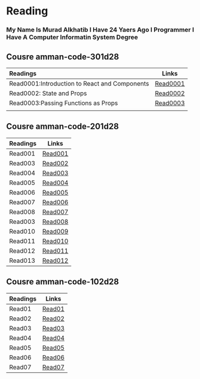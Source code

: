 # Reading
### My Name Is Murad Alkhatib I Have 24 Yaers Ago I Programmer I Have A Computer Informatin System Degree


## Cousre amman-code-301d28

| Readings | Links  | 
| :------------ |:---------------:| 
| Read0001:Introduction to React and Components     | [Read0001](Read0001) | 
| Read0002:  State and Props  |   [Read0002](Read0002) |  
| Read0003:Passing Functions as Props  |   [Read0003](Read0003) | 
|      |           


## Cousre amman-code-201d28

| Readings  | Links  |
| :------------ |:---------------:| 
| Read001      |[Read001](Read001)|
| Read003      |[Read002](Read002)| 
| Read004      |[Read003](Read003)| 
| Read005      |[Read004](Read004)| 
| Read006      |[Read005](Read005)| 
| Read007      |[Read006](Read006)| 
| Read008      |[Read007](Read007)| 
| Read003      |[Read008](Read008)| 
| Read010      |[Read009](Read009)| 
| Read011      |[Read010](Read010)| 
| Read012      |[Read011](Read011)| 
| Read013      |[Read012](Read013)|

  
## Cousre amman-code-102d28
| Readings | Links  |
| :------------ |:---------------:| 
| Read01        |[Read01](Read01)|
| Read02        |[Read02](Read02)| 
| Read03        |[Read03](Read03)| 
| Read04        |[Read04](Read04)| 
| Read05        |[Read05](Read05)| 
| Read06        |[Read06](Read06)| 
| Read07        |[Read07](Read07)| 


